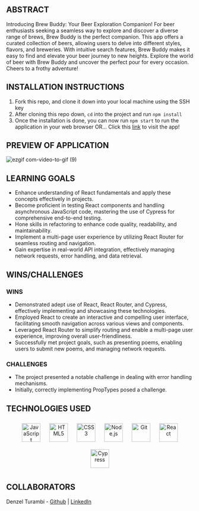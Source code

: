 ## ABSTRACT
Introducing Brew Buddy: Your Beer Exploration Companion!
For beer enthusiasts seeking a seamless way to explore and discover a diverse range of brews, Brew Buddy is the perfect companion. This app offers a curated collection of beers, allowing users to delve into different styles, flavors, and breweries. With intuitive search features, Brew Buddy makes it easy to find and elevate your beer journey to new heights. Explore the world of beer with Brew Buddy and uncover the perfect pour for every occasion. Cheers to a frothy adventure!

## INSTALLATION INSTRUCTIONS
1. Fork this repo, and clone it down into your local machine using the SSH key
2. After cloning this repo down, `cd` into the project and run `npm install`
3. Once the installation is done, you can now run `npm start` to run the application in your web browser
OR...
Click this [link](https://brew-buddy-three.vercel.app/) to visit the app!
## PREVIEW OF APPLICATION
![ezgif com-video-to-gif (9)](https://user-images.githubusercontent.com/122255250/270137404-400dee4a-1e5e-4faa-a273-8cadfae5c646.gif)

## LEARNING GOALS
- Enhance understanding of React fundamentals and apply these concepts effectively in projects.
- Become proficient in testing React components and handling asynchronous JavaScript code, mastering the use of Cypress for comprehensive end-to-end testing.
- Hone skills in refactoring to enhance code quality, readability, and maintainability.
- Implement a multi-page user experience by utilizing React Router for seamless routing and navigation.
- Gain expertise in real-world API integration, effectively managing network requests, error handling, and data retrieval.

## WINS/CHALLENGES 
### WINS
- Demonstrated adept use of React, React Router, and Cypress, effectively implementing and showcasing these technologies.
- Employed React to create an interactive and compelling user interface, facilitating smooth navigation across various views and components.
- Leveraged React Router to simplify routing and enable a multi-page user experience, improving overall user-friendliness.
- Successfully met project goals, such as presenting poems, enabling users to submit new poems, and managing network requests.

### CHALLENGES
- The project presented a notable challenge in dealing with error handling mechanisms.
- Initially, correctly implementing PropTypes posed a challenge.

## TECHNOLOGIES USED 
<div align="center">  
<a href="https://www.javascript.com/" target="_blank"><img style="margin: 10px" src="https://profilinator.rishav.dev/skills-assets/javascript-original.svg" alt="JavaScript" height="50" /></a>  
<a href="https://en.wikipedia.org/wiki/HTML5" target="_blank"><img style="margin: 10px" src="https://profilinator.rishav.dev/skills-assets/html5-original-wordmark.svg" alt="HTML5" height="50" /></a>  
<a href="https://www.w3schools.com/css/" target="_blank"><img style="margin: 10px" src="https://profilinator.rishav.dev/skills-assets/css3-original-wordmark.svg" alt="CSS3" height="50" /></a>   
<a href="https://nodejs.org/" target="_blank"><img style="margin: 10px" src="https://profilinator.rishav.dev/skills-assets/nodejs-original-wordmark.svg" alt="Node.js" height="50" /></a>  
<a href="https://github.com/" target="_blank"><img style="margin: 10px" src="https://profilinator.rishav.dev/skills-assets/git-scm-icon.svg" alt="Git" height="50" /></a>  
<a href="https://react.dev/" target="_blank"><img style="margin: 10px" src="https://profilinator.rishav.dev/skills-assets/react-original-wordmark.svg" alt="React" height="50" /></a>  
<a href="https://docs.cypress.io/guides/overview/why-cypress" target="_blank"><img style="margin: 10px" src="https://encrypted-tbn0.gstatic.com/images?q=tbn:ANd9GcQoXfntUBC8eXPGA7V8dQp74I5Xofeze3tnRua5hKQkd0ofyH0cy5mJm3_Y-zPhHO2ty9k&usqp=CAU" alt="Cypress" height="50" /></a>  
</div>

</td><td valign="top" width="33%">

## COLLABORATORS
Denzel Turambi - [Github](https://github.com/Denzel-Turambi) | [LinkedIn](https://www.linkedin.com/in/denzel-turambi-71a298267/)